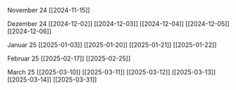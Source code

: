 
November 24
[[2024-11-15]]

Dezember 24
[[2024-12-02]]
[[2024-12-03]]
[[2024-12-04]]
[[2024-12-05]]
[[2024-12-06]]

Januar 25
[[2025-01-03]]
[[2025-01-20]]
[[2025-01-21]]
[[2025-01-22]]

Februar 25
[[2025-02-17]]
[[2025-02-25]]

March 25
[[2025-03-10]]
[[2025-03-11]]
[[2025-03-12]]
[[2025-03-13]]
[[2025-03-14]]
[[2025-03-31]]